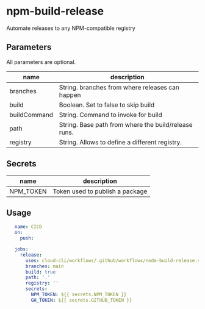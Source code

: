 # npm-build-release

Automate releases to any NPM-compatible registry

## Parameters

All parameters are optional.

| name          | description                                                 |
| ------------- | ----------------------------------------------------------- |
| branches      | String. branches from where releases can happen             |
| build         | Boolean. Set to false to skip build                         |
| buildCommand  | String. Command to invoke for build                         |
| path          | String. Base path from where the build/release runs.        |
| registry      | String. Allows to define a different registry.              |

## Secrets

| name          | description                        |
| ------------- | ---------------------------------- |
| NPM_TOKEN      | Token used to publish a package   |

## Usage

```yaml
   name: CICD
   on:
     push:

   jobs:
     release:
       uses: cloud-cli/workflows/.github/workflows/node-build-release.yml@main
       branches: main
       build: true
       path: '.'
       registry: ''
       secrets:
         NPM_TOKEN: ${{ secrets.NPM_TOKEN }}
         GH_TOKEN: ${{ secrets.GITHUB_TOKEN }}

```
